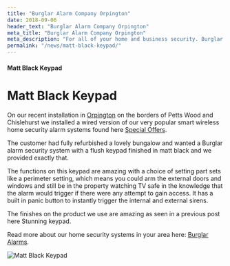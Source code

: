 ```yaml
---
title: "Burglar Alarm Company Orpington"
date: 2018-09-06
header_text: "Burglar Alarm Company Orpington"
meta_title: "Burglar Alarm Company Orpington"
meta_description: "For all of your home and business security. Burglar Alarm Servicing, Burglar Alarm Installation, Alarm Battery and CCTV. Call 020 8302 4065 or email us."
permalink: "/news/matt-black-keypad/"
---
```


#### Matt Black Keypad

# Matt Black Keypad

On our recent installation in [Orpington](/pages/orpington.php) on the borders of Petts Wood and Chislehurst we installed a wired version of our very popular smart wireless home security alarm systems found here [Special Offers](/categories/special-offers.php).

The customer had fully refurbished a lovely bungalow and wanted a Burglar alarm security system with a flush keypad finished in matt black and we provided exactly that.

The functions on this keypad are amazing with a choice of setting part sets like a perimeter setting, which means you could arm the external doors and windows and still be in the property watching TV safe in the knowledge that the alarm would trigger if there were any attempt to gain access. It has a built in panic button to instantly trigger the internal and external sirens.

The finishes on the product we use are amazing as seen in a previous post here Stunning keypad.

Read more about our home security systems in your area here: [Burglar Alarms](/categories/burglar-alarms.php).

![Matt Black Keypad](https://res.cloudinary.com/kbs/image/upload/imlgi8x4rv2ahsjwnpeb.jpg)